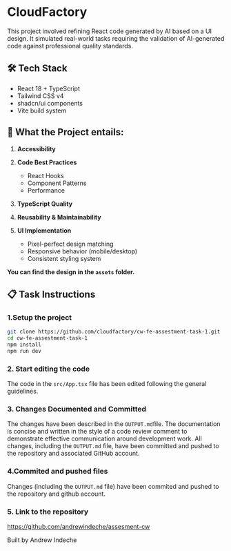 # CloudFactory

This project involved refining React code generated by AI based on a UI design. It simulated real-world tasks requiring the validation of AI-generated code against professional quality standards.

## 🛠️ Tech Stack

- React 18 + TypeScript
- Tailwind CSS v4
- shadcn/ui components
- Vite build system

## 📐 What the Project entails:

1. **Accessibility**
2. **Code Best Practices**
   - React Hooks
   - Component Patterns
   - Performance

3. **TypeScript Quality**

4. **Reusability & Maintainability**

5. **UI Implementation**
   - Pixel-perfect design matching
   - Responsive behavior (mobile/desktop)
   - Consistent styling system

**You can find the design in the `assets` folder.**

## 📋 Task Instructions

### 1.Setup the project

```bash
git clone https://github.com/cloudfactory/cw-fe-assestment-task-1.git
cd cw-fe-assestment-task-1
npm install
npm run dev
```

### 2. Start editing the code

The code in the `src/App.tsx` file has been edited following the general guidelines.

### 3. Changes Documented and Committed

The changes have been described in the `OUTPUT.md`file. The documentation is concise and written in the style of a code review comment to demonstrate effective communication around development work.
All changes, including the `OUTPUT.md` file, have been committed and pushed to the repository and associated GitHub account.

### 4.Commited and pushed files

Changes (including the `OUTPUT.md` file) have been commited and pushed to the repository and github account.

### 5. Link to the repository

https://github.com/andrewindeche/assesment-cw

Built by Andrew Indeche
